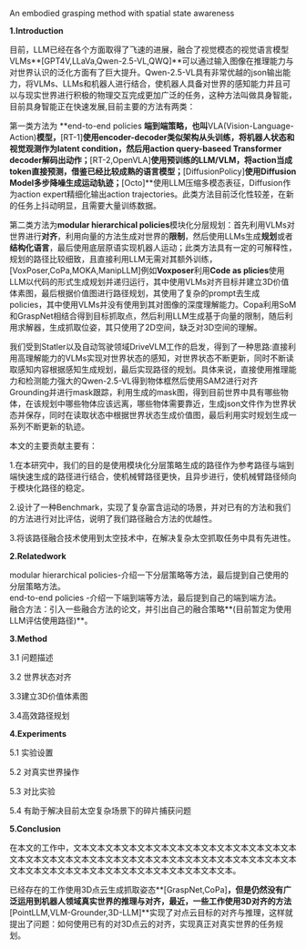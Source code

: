 

An embodied grasping method with spatial state awareness

**1.Introduction**

目前，LLM已经在各个方面取得了飞速的进展，融合了视觉模态的视觉语言模型VLMs**[GPT4V,LLaVa,Qwen-2.5-VL,QWQ]**可以通过输入图像在推理能力与对世界认识的泛化方面有了巨大提升。Qwen-2.5-VL具有非常优越的json输出能力，将VLMs、LLMs和机器人进行结合，使机器人具备对世界的感知能力并且可以与现实世界进行积极的物理交互完成更加广泛的任务，这种方法叫做具身智能，目前具身智能正在快速发展,目前主要的方法有两类：

第一类方法为 **end-to-end policies **端到端策略，也叫**VLA(Vision-Language-Action)**模型，**[RT-1]**使用encoder-decoder类似架构从头训练，将机器人状态和视觉观测作为latent condition，然后用action query-baseed Transformer decoder解码出动作；**[RT-2,OpenVLA]**使用预训练的LLM/VLM，将action当成token直接预测，借鉴已经比较成熟的语言模型；**[DiffusionPolicy]**使用Diffusion Model多步降噪生成运动轨迹；**[Octo]**使用LLM压缩多模态表征，Diffusion作为action expert精细化输出action trajectories。此类方法目前泛化性较差，在新的任务上抖动明显，且需要大量训练数据。

第二类方法为**modular hierarchical policies**模块化分层规划：首先利用VLMs对世界进行**对齐**，利用向量的方法生成对世界的**限制**，然后使用LLMs生成**规划**或者**结构化语言**，最后使用底层原语实现机器人运动；此类方法具有一定的可解释性，规划的路径比较细致，且直接利用LLM无需对其额外训练，[VoxPoser,CoPa,MOKA,ManipLLM]例如**Voxposer**利用**Code as plicies**使用LLM以代码的形式生成规划并递归运行，其中使用VLMs对齐目标并建立3D价值体素图，最后根据价值图进行路径规划，其使用了复杂的prompt去生成policies，其中使用VLMs并没有使用到其对图像的深度理解能力。Copa利用SoM和GraspNet相结合得到目标抓取点，然后利用LLM生成基于向量的限制，随后利用求解器，生成抓取位姿，其只使用了2D空间，缺乏对3D空间的理解。

我们受到Statler以及自动驾驶领域DriveVLM工作的启发，得到了一种思路:直接利用高理解能力的VLMs实现对世界状态的感知，对世界状态不断更新，同时不断读取感知内容根据感知生成规划，最后实现路径的规划。具体来说，直接使用推理能力和检测能力强大的Qwen-2.5-VL得到物体框然后使用SAM2进行对齐Grounding并进行mask跟踪，利用生成的mask图，得到目前世界中具有哪些物体，在该规划中哪些物体应该远离，哪些物体需要靠近，生成json文件作为世界状态并保存，同时在读取状态中根据世界状态生成价值图，最后利用实时规划生成一系列不断更新的轨迹。



本文的主要贡献主要有：

1.在本研究中，我们的目的是使用模块化分层策略生成的路径作为参考路径与端到端快速生成的路径进行结合，使机械臂路径更快，且异步进行，使机械臂路径倾向于模块化路径的稳定。

2.设计了一种Benchmark，实现了复杂富含运动的场景，并对已有的方法和我们的方法进行对比评估，说明了我们路径融合方法的优越性。

3.将该路径融合技术使用到太空技术中，在解决复杂太空抓取任务中具有先进性。

**2.Relatedwork**

modular hierarchical policies-介绍一下分层策略等方法，最后提到自己使用的分层策略方法。</br>
end-to-end policies -介绍一下端到端等方法，最后提到自己的端到端方法。</br>
融合方法：引入一些融合方法的论文，并引出自己的融合策略**(目前暂定为使用LLM评估使用路径)**。

**3.Method**

3.1 问题描述</br>

3.2 世界状态对齐</br>

3.3建立3D价值体素图</br>

3.4高效路径规划</br>



**4.Experiments**

5.1 实验设置</br>

5.2 对真实世界操作</br>

5.3 对比实验</br>

5.4 有助于解决目前太空复杂场景下的碎片捕获问题</br>

**5.Conclusion**

在本文的工作中，文本文本文本文本文本文本文本文本文本文本文本文本文本文本文本文本文本文本文本文本文本文本文本文本文本文本文本文本文本文本文本文本文本文本文本文本文本文本文本文本文本文本文本文本文本文本。







已经存在的工作使用3D点云生成抓取姿态**[GraspNet,CoPa]**，但是仍然没有广泛运用到机器人领域真实世界的推理与对齐，最近，一些工作使用3D对齐的方法**[PointLLM,VLM-Grounder,3D-LLM]**实现了对点云目标的对齐与推理，这样就提出了问题：如何使用已有的对3D点云的对齐，实现真正对真实世界的任务规划。
